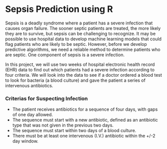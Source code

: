 # Sepsis Prediction using R
Sepsis is a deadly syndrome where a patient has a severe infection that causes organ failure. The sooner septic patients are treated, the more likely they are to survive, but sepsis can be challenging to recognize. It may be possible to use hospital data to develop machine learning models that could flag patients who are likely to be septic. However, before we develop predictive algorithms, we need a reliable method to determine patients who are septic. One component of sepsis is a severe infection.

In this project, we will use two weeks of hospital electronic health record (EHR) data to find out which patients had a severe infection according to four criteria. We will look into the data to see if a doctor ordered a blood test to look for bacteria (a blood culture) and gave the patient a series of intervenous antibiotics.

### Criterias for Suspecting Infection

- The patient receives antibiotics for a sequence of four days, with gaps of one day allowed.
- The sequence must start with a new antibiotic, defined as an antibiotic type that was not given in the previous two days.
- The sequence must start within two days of a blood culture.
- There must be at least one intervenous (I.V.) antibiotic within the +/-2 day window.
